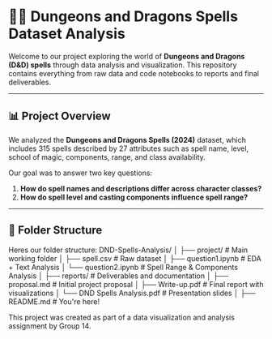# 🧙‍♂️ Dungeons and Dragons Spells Dataset Analysis

Welcome to our project exploring the world of **Dungeons and Dragons (D&D) spells** through data analysis and visualization. This repository contains everything from raw data and code notebooks to reports and final deliverables.

---

## 📊 Project Overview

We analyzed the **Dungeons and Dragons Spells (2024)** dataset, which includes 315 spells described by 27 attributes such as spell name, level, school of magic, components, range, and class availability.

Our goal was to answer two key questions:

1. **How do spell names and descriptions differ across character classes?**
2. **How do spell level and casting components influence spell range?**

---

## 🧩 Folder Structure

Heres our folder structure:
DND-Spells-Analysis/
│
├── project/               # Main working folder
│   ├── spell.csv          # Raw dataset
│   ├── question1.ipynb           # EDA + Text Analysis
│   └── question2.ipynb           # Spell Range & Components Analysis
│
├── reports/               # Deliverables and documentation
│   ├── proposal.md              # Initial project proposal
│   ├── Write-up.pdf             # Final report with visualizations
│   └── DND Spells Analysis.pdf  # Presentation slides
│
├── README.md              # You're here!

This project was created as part of a data visualization and analysis assignment by Group 14.

